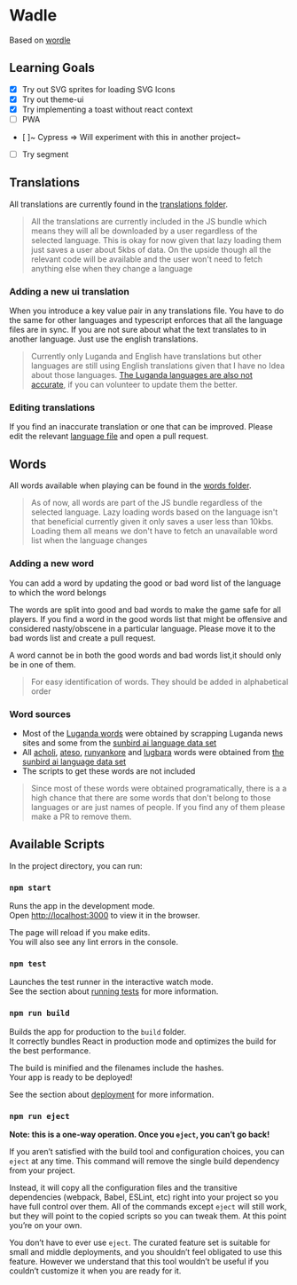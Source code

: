 # Wadle

Based on [wordle](https://www.powerlanguage.co.uk/wordle/)

## Learning Goals

- [x] Try out SVG sprites for loading SVG Icons
- [x] Try out theme-ui
- [x] Try implementing a toast without react context
- [ ] PWA
- [ ]~ Cypress => Will experiment with this in another project~
- [ ] Try segment

## Translations

All translations are currently found in the [translations folder](src/utils/translations/).

> All the translations are currently included in the JS bundle which means they will all be downloaded by a user regardless of the selected language. This is okay for now given that lazy loading them just saves a user about 5kbs of data. On the upside though all the relevant code will be available and the user won't need to fetch anything else when they change a language

### Adding a new ui translation

When you introduce a key value pair in any translations file. You have to do the same for other languages and typescript enforces that all the language files are in sync. If you are not sure about what the text translates to in another language. Just use the english translations.

> Currently only Luganda and English have translations but other languages are still using English translations given that I have no Idea about those languages. [The Luganda languages are also not accurate](https://twitter.com/dennisjjagwe/status/1506036966898520070), if you can volunteer to update them the better.

### Editing translations

If you find an inaccurate translation or one that can be improved. Please edit the relevant [language file](src/utils/translations/) and open a pull request.

## Words

All words available when playing can be found in the [words folder](src/utils/words/).

> As of now, all words are part of the JS bundle regardless of the selected language. Lazy loading words based on the language isn't that beneficial currently given it only saves a user less than 10kbs. Loading them all means we don't have to fetch an unavailable word list when the language changes

### Adding a new word

You can add a word by updating the good or bad word list of the language to which the word belongs

The words are split into good and bad words to make the game safe for all players. If you find a word in the good words list that might be offensive and considered nasty/obscene in a particular language. Please move it to the bad words list and create a pull request.

A word cannot be in both the good words and bad words list,it should only be in one of them.

> For easy identification of words. They should be added in alphabetical order

### Word sources

- Most of the [Luganda words](src/utils/words/luganda/) were obtained by scrapping Luganda news sites and some from the [sunbird ai language data set](https://github.com/SunbirdAI/ug-language-parallel-text-dataset)
- All [acholi](src/utils/words/acholi/), [ateso](src/utils/words/ateso/), [runyankore](src/utils/words/runyankore/) and [lugbara](src/utils/words/lugbara/) words were obtained from [the sunbird ai language data set](https://github.com/SunbirdAI/ug-language-parallel-text-dataset)
- The scripts to get these words are not included

> Since most of these words were obtained programatically, there is a a high chance that there are some words that don't belong to those languages or are just names of people. If you find any of them please make a PR to remove them.

## Available Scripts

In the project directory, you can run:

### `npm start`

Runs the app in the development mode.\
Open [http://localhost:3000](http://localhost:3000) to view it in the browser.

The page will reload if you make edits.\
You will also see any lint errors in the console.

### `npm test`

Launches the test runner in the interactive watch mode.\
See the section about [running tests](https://facebook.github.io/create-react-app/docs/running-tests) for more information.

### `npm run build`

Builds the app for production to the `build` folder.\
It correctly bundles React in production mode and optimizes the build for the best performance.

The build is minified and the filenames include the hashes.\
Your app is ready to be deployed!

See the section about [deployment](https://facebook.github.io/create-react-app/docs/deployment) for more information.

### `npm run eject`

**Note: this is a one-way operation. Once you `eject`, you can’t go back!**

If you aren’t satisfied with the build tool and configuration choices, you can `eject` at any time. This command will remove the single build dependency from your project.

Instead, it will copy all the configuration files and the transitive dependencies (webpack, Babel, ESLint, etc) right into your project so you have full control over them. All of the commands except `eject` will still work, but they will point to the copied scripts so you can tweak them. At this point you’re on your own.

You don’t have to ever use `eject`. The curated feature set is suitable for small and middle deployments, and you shouldn’t feel obligated to use this feature. However we understand that this tool wouldn’t be useful if you couldn’t customize it when you are ready for it.
